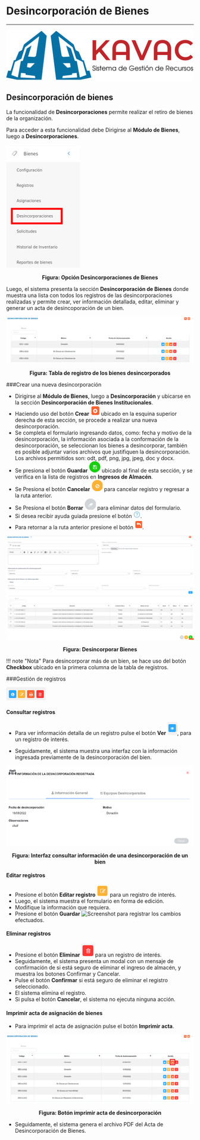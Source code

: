 # Desincorporación de Bienes  
****************************

![Screenshot](img/logokavac.png#imagen)

## Desincorporación de bienes 

La funcionalidad de **Desincorporaciones** permite realizar el retiro de bienes de la organización. 

Para acceder a esta funcionalidad debe Dirigirse al **Módulo de Bienes**, luego a **Desincorporaciones**.

![Screenshot](img/figure_desin.png)<div style="text-align: center;font-weight: bold">Figura: Opción Desincorporaciones de Bienes</div>

Luego, el sistema presenta la sección **Desincorporación de Bienes** donde muestra una lista con todos los registros de las desincorporaciones realizadas y permite crear, ver información detallada, editar, eliminar y generar un acta de desincoporación de un bien.


![Screenshot](img/figure_5.png)<div style="text-align: center;font-weight: bold">Figura: Tabla de registro de los bienes desincorporados</div>

###Crear una nueva desincorporación

- Dirigirse al **Módulo de Bienes**, luego a **Desincorporación** y ubicarse en la sección **Desincorporación de Bienes Institucionales**.
- Haciendo uso del botón **Crear** ![Screenshot](img/create.png) ubicado en la esquina superior derecha de esta sección, se procede a realizar una nueva desincorporación.
- Se completa el formulario ingresando datos, como: fecha y motivo de la desincorporación, la información asociada a la conformación de la desincorporación, se seleccionan los bienes a desincorporar, también  es posible adjuntar varios archivos que justifiquen la desincorporación.  Los archivos permitidos son: odt, pdf, png, jpg, jpeg, doc y docx. 
- Se presiona el botón **Guardar** ![Screenshot](img/save.png#imagen) ubicado al final de esta sección, y se verifica en la lista de registros en **Ingresos de Almacén**.
- Se Presiona el botón **Cancelar**  ![Screenshot](img/cancel.png) para cancelar registro y regresar a la ruta anterior.
- Se Presiona el botón **Borrar** ![Screenshot](img/clean.png) para eliminar datos del formulario.
- Si desea recibir ayuda guiada presione el botón ![Screenshot](img/help.png).
- Para retornar a la ruta anterior presione el botón ![Screenshot](img/back.png).   

![Screenshot](img/figure_6.png)<div style="text-align: center;font-weight: bold">Figura: Desincorporar Bienes </div>

!!! note "Nota"
	Para desincorporar más de un bien, se hace uso del botón **Checkbox** ubicado en la primera columna de la tabla de registros.

	

###Gestión de registros

![Screenshot](img/manage_desincorporacion.png#imagen)


#### Consultar registros

- Para ver información detalla de un registro pulse el botón  **Ver** ![Screenshot](img/see.png), para un registro de interés.

- Seguidamente, el sistema muestra una interfaz con la información ingresada previamente de la desincorporación del bien.

![Screenshot](img/ver_desincorporacion.png)<div style="text-align: center;font-weight: bold">Figura: Interfaz consultar información de una desincorporación de un bien</div>


#### Editar registros

- Presione el botón **Editar registro** ![Screenshot](img/edit.png) para un registro de interés.
- Luego, el sistema muestra el formulario en forma de edición.
- Modifique la información que requiera.
- Presione el botón **Guardar**  ![Screenshot](../img/save.png) para registrar los cambios efectuados.


#### Eliminar registros

- Presione el botón **Eliminar** ![Screenshot](img/delete.png)  para un registro de interés.
- Seguidamente, el sistema presenta un modal con un mensaje de confirmación de si está seguro de eliminar el ingreso de almacén, y muestra los botones Confirmar y Cancelar.
- Pulse el botón **Confirmar** si está seguro de eliminar el registro seleccionado.
- El sistema elimina el registro.
- Si pulsa el botón **Cancelar**, el sistema no ejecuta ninguna acción. 




#### Imprimir acta de asignación de bienes

- Para imprimir el acta de asignación pulse el botón **Imprimir acta**. 


![Screenshot](img/imprimir_acta_desin.png)<div style="text-align: center;font-weight: bold">Figura: Botón imprimir acta de desincorporación</div>

- Seguidamente, el sistema genera el archivo PDF del Acta de Desincorporación de Bienes.
































   
